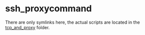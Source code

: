 ssh_proxycommand
================
There are only symlinks here, the actual scripts are located in the [tcp_and_proxy](../tcp_and_proxy/) folder.
